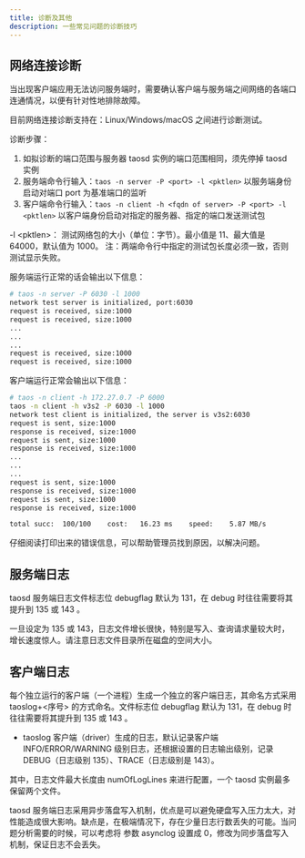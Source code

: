 ```yaml
---
title: 诊断及其他
description: 一些常见问题的诊断技巧
---
```


## 网络连接诊断

当出现客户端应用无法访问服务端时，需要确认客户端与服务端之间网络的各端口连通情况，以便有针对性地排除故障。

目前网络连接诊断支持在：Linux/Windows/macOS 之间进行诊断测试。

诊断步骤：

1. 如拟诊断的端口范围与服务器 taosd 实例的端口范围相同，须先停掉 taosd 实例
2. 服务端命令行输入：`taos -n server -P <port> -l <pktlen>` 以服务端身份启动对端口 port 为基准端口的监听
3. 客户端命令行输入：`taos -n client -h <fqdn of server> -P <port> -l <pktlen>` 以客户端身份启动对指定的服务器、指定的端口发送测试包

-l \<pktlen>： 测试网络包的大小（单位：字节）。最小值是 11、最大值是 64000，默认值为 1000。
注：两端命令行中指定的测试包长度必须一致，否则测试显示失败。

服务端运行正常的话会输出以下信息：

```bash
# taos -n server -P 6030 -l 1000
network test server is initialized, port:6030
request is received, size:1000
request is received, size:1000
...
...
...
request is received, size:1000
request is received, size:1000
```

客户端运行正常会输出以下信息：

```bash
# taos -n client -h 172.27.0.7 -P 6000
taos -n client -h v3s2 -P 6030 -l 1000
network test client is initialized, the server is v3s2:6030
request is sent, size:1000
response is received, size:1000
request is sent, size:1000
response is received, size:1000
...
...
...
request is sent, size:1000
response is received, size:1000
request is sent, size:1000
response is received, size:1000

total succ:  100/100	cost:   16.23 ms	speed:    5.87 MB/s
```

仔细阅读打印出来的错误信息，可以帮助管理员找到原因，以解决问题。

## 服务端日志

taosd 服务端日志文件标志位 debugflag 默认为 131，在 debug 时往往需要将其提升到 135 或 143 。

一旦设定为 135 或 143，日志文件增长很快，特别是写入、查询请求量较大时，增长速度惊人。请注意日志文件目录所在磁盘的空间大小。

## 客户端日志

每个独立运行的客户端（一个进程）生成一个独立的客户端日志，其命名方式采用 taoslog+\<序号> 的方式命名。文件标志位 debugflag 默认为 131，在 debug 时往往需要将其提升到 135 或 143 。

- taoslog 客户端（driver）生成的日志，默认记录客户端 INFO/ERROR/WARNING 级别日志，还根据设置的日志输出级别，记录 DEBUG（日志级别 135）、TRACE（日志级别是 143）。

其中，日志文件最大长度由 numOfLogLines 来进行配置，一个 taosd 实例最多保留两个文件。

taosd 服务端日志采用异步落盘写入机制，优点是可以避免硬盘写入压力太大，对性能造成很大影响。缺点是，在极端情况下，存在少量日志行数丢失的可能。当问题分析需要的时候，可以考虑将 参数 asynclog 设置成 0，修改为同步落盘写入机制，保证日志不会丢失。
